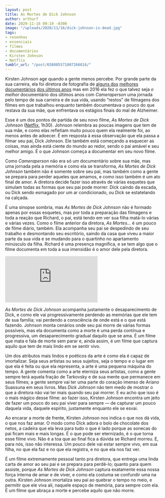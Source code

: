 ```yaml
---
layout: post
title: As Mortes de Dick Johnson
author: arthurf
date: 2020-11-16 09:19 -0300
image: "/uploads/2020/11/16/dick-johnson-is-dead.jpg"
tags:
- resenhas
- essenciais
- filmes
- documentários
- Kirsten Johnson
- Netflix
tumblr_url: "/post/658085571007266816/"
---
```


Kirsten Johnson age quando a gente menos percebe. Por grande parte da sua carreira, ela foi diretora de fotografia de [alguns dos](https://www.imdb.com/title/tt4044364/) [melhores documentários](https://www.imdb.com/title/tt1522857/?ref_=nm_flmg_cin_29) [dos últimos anos](https://www.imdb.com/title/tt0390190) mas em 2016 ela fez o que talvez seja *o melhor* documentário dos últimos anos com *Cameraperson* uma jornada pelo tempo de sua carreira e de sua vida, usando “restos” de filmagens dos filmes em que trabalhou enquanto também documentava o pouco do que restava da sua mãe, que enfrentava os estágios finais do mal de Alzheimer.

Esse é um dos pontos de partida de seu novo filme, *As Mortes de Dick Johnson* ([Netflix](https://www.netflix.com/title/80234465), 1h30). Johnson relembra as poucas imagens que tem de sua mãe, e como elas refletiam muito pouco quem ela realmente foi, ao menos antes de adoecer. É em resposta à essa observação que ela passa a filmar seu pai, Dick Johnson. Ele também está começando a esquecer as coisas, mas ainda está ciente do mundo ao redor, sendo o pai amável e seu melhor amigo. É o que Johnson começa a documentar em seu novo filme.

Como *Cameraperson* não era só um documentário sobre sua mãe, mas uma jornada pela a memória e como ela se transforma, *As Mortes de Dick Johnson* também não é somente sobre seu pai, mas também como a gente se prepara para perder aqueles que amamos, e como isso também é um ato final de amor. A diretora decide fazer isso através de várias esquetes que simulam todas as formas que seu pai pode morrer: Dick caindo da escada, ou Dick sendo esmagado por um ar condicionado, ou Dick se estatelando na calçada.

É uma sinopse sombria, mas *As Mortes de Dick Johnson* não é formado apenas por essas esquetes, mas por toda a preparação das filmagens e toda a reação que Richard, o pai, está tendo em ver sua filha matá-lo várias e várias vezes. Como o filme anterior da diretora, *As Mortes…* é um pouco de filme diário, também. Ela acompanha seu pai se despedindo de seu trabalho e desmontando seu escritório, saindo da casa que viveu a maior parte da sua vida e se mudando para o quartinho no apartamento minúsculo da filha. Richard é uma presença magnífica, e se tem algo que o filme documenta em toda a sua imensidão é o amor dele pela diretora.

<iframe class="full-width" src="https://www.youtube.com/embed/wfTmT6C5DnM" frameborder="0" allow="accelerometer; autoplay; clipboard-write; encrypted-media; gyroscope; picture-in-picture" allowfullscreen></iframe>

*As Mortes de Dick Johnson* acompanha justamente o desaparecimento de Dick, e como ele vai progressivamente perdendo as memórias que ele tem de sua família; vai perdendo a consciência de onde está e o que está fazendo. Johnson monta cenários onde seu pai morre de várias formas possíveis, mas ela documenta como a morte é uma perda contínua e progressiva, um desaparecimento gradual daquilo que se ama. É um filme que mata e fala de morte sem parar e, ainda assim, é um filme que captura aquilo que tem de mais lindo em se sentir vivo.

Um dos atributos mais lindos e poéticos da arte é como ela é capaz de imortalizar. Seja seus artistas ou seus sujeitos, seja o tempo e o lugar em que ela é feita ou que ela representa, a arte é uma pequena máquina do tempo. A gente comenta como a arte eterniza seus artistas, como a gente sempre terá aquela fração de Tarkovsky e de sua mente que permanece em seus filmes; a gente sempre vai ter uma parte do coração imenso de Ariano Suassuna em seus livros. Mas *Dick Johnson* não tem medo de mostrar o que a diretora não vai ter mais quando seu pai morrer. E eu acho que isso é o mais mágico desse filme: ao fazer isso, Kirsten Johnson encontra um jeito de fazer um pouco do seu pai viver para sempre — de capturar um pouco daquela vida, daquele espírito, justamente enquanto ele se esvai.

Ao encarar a morte de frente, Kirsten Johnson nos indica o que nos dá vida, o que nos faz amar. O modo como Dick adora o bolo de chocolate dos netos, a cadeira que ela leva para tudo o que é lado porque as sonecas do pai ficam mais e mais longas. É o que pode ser eternizado, é o que torna esse filme vivo. Não é a toa que ao final fica a dúvida se Richard morreu. E, para nós, isso não interessa. Um pouco dele vai estar sempre vivo, em sua filha, no que ela faz e no que ela registra, e no que ela nos faz ver.

É um filme extremamente pessoal tanto pra diretora, que entrega uma linda carta de amor ao seu pai e se prepara para perdê-lo; quanto para quem assiste, porque *As Mortes de Dick Johnson* captura exatamente essa nossa força interna de amar e de viver, e como ela costuma se confundir uma na outra. Kirsten Johnson imortaliza seu pai ao quebrar o tempo no meio, e permitir que ele viva ali, naquele espaço de memória, para sempre com ela. É um filme que abraça a morte e percebe aquilo que não morre.
